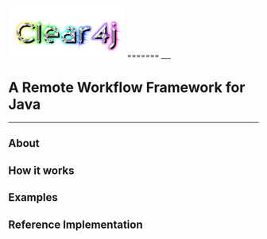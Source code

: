 <img src="data/img/Clear4j_trans.png"/>
=======
___

A Remote Workflow Framework for Java
===============================
---


About
-----

How it works
------------

Examples
--------

Reference Implementation
-----------------------

